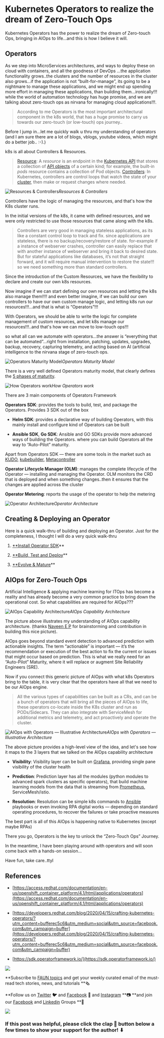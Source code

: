 
# Kubernetes Operators to realize the dream of Zero-Touch Ops

Kubernetes Operators has the power to realize the dream of Zero-touch Ops, bringing in AIOps to life…and this is how I believe it will.

## Operators

As we step into MicroServices architectures, and ways to deploy these on cloud with containers, and all the goodness of DevOps …the application functionality grows..the clusters and the number of resources in the cluster also grows…if the application is not “built-for-manage”, its going to be a nightmare to manage these applications, and we might end up spending more effort in managing these applications, than building them…ironically!!! while the world of automation technology has huge promise, and we are talking about zero-touch ops as nirvana for managing cloud applications!!!.
> According to me Operators is the most important architectural component in the k8s world, that has a huge promise to carry us towards our zero-touch (or low-touch) ops journey..

Before I jump in…let me quickly walk u thru my understanding of operators (and I am sure there are a lot of blogs, vblogs, youtube videos, which might do a better job.. :-).)

k8s is all about Controllers & Resources.
> [Resource](https://kubernetes.io/docs/concepts/extend-kubernetes/api-extension/custom-resources/#:~:text=A%20resource%20is%20an%20endpoint,a%20collection%20of%20Pod%20objects.&text=However%2C%20many%20core%20Kubernetes%20functions,resources%2C%20making%20Kubernetes%20more%20modular.): A *resource* is an endpoint in the [Kubernetes API](https://kubernetes.io/docs/reference/using-api/api-overview/) that stores a collection of [API objects](https://kubernetes.io/docs/concepts/overview/working-with-objects/kubernetes-objects/) of a certain kind; for example, the built-in *pods* resource contains a collection of Pod objects.
> [Controllers](https://kubernetes.io/docs/concepts/architecture/controller/): In Kubernetes, controllers are control loops that watch the state of your [cluster](https://kubernetes.io/docs/reference/glossary/?all=true#term-cluster), then make or request changes where needed.

![Resources & Controllers](https://cdn-images-1.medium.com/max/2000/1*rVlbUlxIPAzfOMbudajeNA.png)*Resources & Controllers*

Controllers have the logic of managing the resources, and that's how the K8s cluster runs.

In the initial versions of the k8s, it came with defined resources, and we were only restricted to use those resources that came along with the k8s.
> Controllers are very good in managing stateless applications, as its like a constant control loop to track and fix. since applications are stateless, there is no backup/recovery/restore of state. for-example if a instance of webserver crashes, controller can easily replace that with another instance of webserver and bring it back to desired state.
> But for stateful applications like databases, it’s not that straight forward, and it will require manual intervention to restore the state!!! so we need something more than standard controllers.

Since the introduction of the Custom Resources, we have the flexibility to declare and create our own k8s resources.

Now imagine if we can start defining our own resources and letting the k8s also manage them!!!! and even better imagine, if we can build our own controllers to have our own custom manage logic, and letting k8s run our resources!!!…and that is what is “Operators”!!!

With Operators, we should be able to write the logic for complete management of custom resources, and let k8s manage our resources!!!..and that's how we can move to low-touch ops!!!

so what all can we automate with operators…the answer is “everything that can be automated”…right from installation, patching, updates, upgrades, backup, recovery, capturing telemetry, and acting based on AI (artificial intelligence to the nirvana stage of zero-touch ops.

![Operators Maturity Model](https://cdn-images-1.medium.com/max/2000/1*ZLRvdqerOAloSVbFWWyEfw.png)*Operators Maturity Model*

There is a very well defined Operators maturity model, that clearly defines the [5 phases of maturity](https://docs.openshift.com/container-platform/4.1/applications/operators/olm-what-operators-are.html).

![How Operators work](https://cdn-images-1.medium.com/max/2000/1*75UDw8T8l54FsAsezazQ8A.png)*How Operators work*

There are 3 main components of Operators Framework

**Operators SDK**: provides the tools to build, test, and package the Operators. Provides 3 SDK out of the box

* **Helm SDK**: provides a declarative way of building Operators, with this mainly install and configure kind of Operators can be built

* **Ansible SDK**, **Go SDK**: Ansible and GO SDKs provide more advanced ways of building the Operators. where you can build Operators all the way to “Auto-Pilot” maturity.

Apart from Operators SDK — there are some tools in the market such as [KUDO](https://kudo.dev/), [kubebuilder](https://book.kubebuilder.io/), [Metacontroller](https://metacontroller.app/)

**Operator Lifecycle Manager (OLM)**: manages the complete lifecycle of the Operator — installing and managing the Operator. OLM monitors the CRD that is deployed and when something changes..then it ensures that the changes are applied across the cluster

**Operator Metering**: reports the usage of the operator to help the metering

![Operator Architecture](https://cdn-images-1.medium.com/max/2000/1*Q0_PgdZLpRFFImPQCjxINQ.png)*Operator Architecture*

## Creating & Deploying an Operator

Here is a quick walk-thru of building and deploying an Operator. Just for the completeness, I thought I will do a very quick walk-thru

1. [**Install Operator SDK](https://sdk.operatorframework.io/docs/installation/install-operator-sdk/)**

1. [**Build, Test and Deploy](https://sdk.operatorframework.io/docs/olm-integration/quickstart-bundle/)**

1. [**Evolve & Mature](https://sdk.operatorframework.io/docs/advanced-topics/operator-capabilities/operator-capabilities/)**

## AIOps for Zero-Touch Ops

Artificial Intelligence & applying machine learning for ITOps has become a reality and has already become a very common practice to bring down the operational cost. So what capabilities are required for AIOps???

![AIOps Capability Architecture](https://cdn-images-1.medium.com/max/2000/1*VJrj3HE4H4_QqK_mvliS-w.png)*AIOps Capability Architecture*

The picture above illustrates my understanding of AIOps capability architecture. (thanks [Naveen E P](undefined) for brainstorming and contribution in building this nice picture).

AIOps goes beyond standard event detection to advanced prediction with actionable insights. The term “actionable” is important — it’s the recommendation or execution of the best action to fix the current or issues that might occur based on prediction. This is what we really need for an “Auto-Pilot” Maturity, where it will replace or augment Site Reliability Engineers (SRE).

Now if you connect this generic picture of AIOps with what k8s Operators bring to the table, it is very clear that the operators have all that we need to be our AIOps engine.
> All the various types of capabilities can be built as a CRs, and can be a bunch of operators that will bring all the pieces of AIOps to life, these operators co-locate inside the K8s cluster and run as PODs/Sidecars. They can also integrate with ServiceMesh for additional metrics and telemetry, and act proactively and operate the cluster.

![AIOps with Operators — Illustrative Architecture](https://cdn-images-1.medium.com/max/2000/1*QHEpWXqvYNRMEJ0JUREeRQ.png)*AIOps with Operators — Illustrative Architecture*

The above picture provides a high-level view of the idea, and let's see how it maps to the 3 layers that we talked on the AIOps capability architecture

* **Visibility**: Visibility layer can be built on [Grafana](https://grafana.com/), providing single pane visibility of the cluster health

* **Prediction**: Prediction layer has all the modules (python modules to advanced spark clusters as specific operators), that build machine learning models from the data that is streaming from [Prometheus](https://prometheus.io/), ServiceMesh/istio.

* **Resolution**: Resolution can be simple k8s commands to [Ansible](https://www.ansible.com/) playbooks or even invoking RPA digital works — depending on standard operating procedures, to recover the failures or take proactive measures

The best part is all of this AIOps is happening native to Kubernetes (except maybe RPAs)

There you go, Operators is the key to unlock the “Zero-Touch Ops” Journey.

In the meantime, I have been playing around with operators and will soon come back with a hands-on session…

Have fun, take care..ttyl

## References

* [https://access.redhat.com/documentation/en-us/openshift_container_platform/4.1/html/applications/operators](https://access.redhat.com/documentation/en-us/openshift_container_platform/4.1/html/applications/operators)

* [https://developers.redhat.com/blog/2020/04/15/crafting-kubernetes-operators/?utm_content=bufferec5c6&utm_medium=social&utm_source=facebook.com&utm_campaign=buffer](https://developers.redhat.com/blog/2020/04/15/crafting-kubernetes-operators/?utm_content=bufferec5c6&utm_medium=social&utm_source=facebook.com&utm_campaign=buffer)

* [https://sdk.operatorframework.io/](https://sdk.operatorframework.io/)

![](https://cdn-images-1.medium.com/max/2000/0*Piks8Tu6xUYpF4DU)

**Subscribe to [FAUN topics](https://www.faun.dev/join?utm_source=medium.com/faun&utm_medium=medium&utm_campaign=faunmediumprebanner) and get your weekly curated email of the must-read tech stories, news, and tutorials **🗞️

**Follow us on [Twitter](https://twitter.com/joinfaun) **🐦** and [Facebook](https://www.facebook.com/faun.dev/) **👥** and [Instagram](https://instagram.com/fauncommunity/) **📷 **and join our [Facebook](https://www.facebook.com/groups/364904580892967/) and [Linkedin](https://www.linkedin.com/company/faundev) Groups **💬

![](https://cdn-images-1.medium.com/max/3000/1*_cT0_laE4iPcqW1qrbstAg.gif)

### If this post was helpful, please click the clap 👏 button below a few times to show your support for the author! ⬇
